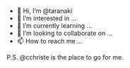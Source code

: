 - 👋 Hi, I’m @taranaki
- 👀 I’m interested in ...
- 🌱 I’m currently learning ...
- 💞️ I’m looking to collaborate on ...
- 📫 How to reach me ...

<!---
taranaki/taranaki is a ✨ special ✨ repository because its `README.md` (this file) appears on your GitHub profile.
You can click the Preview link to take a look at your changes.
--->

P.S. @cchriste is the place to go for me. 
